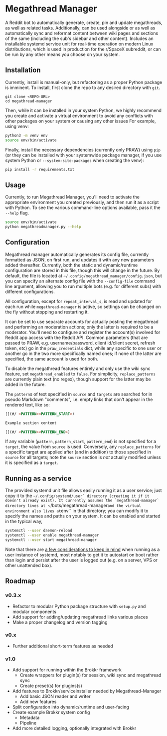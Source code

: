 # Megathread Manager

A Reddit bot to automatically generate, create, pin and update megathreads, as well as related tasks.
Additionally, can be used alongside or as well as automatically sync and reformat content between wiki pages and sections of the same (including the sub's sidebar and other content).
Includes an installable systemd service unit for real-time operation on modern Linux distributions, which is used in production for the r/SpaceX subreddit, or can be run by any other means you choose on your system.



## Installation

Currently, install is manual-only, but refactoring as a proper Python package is imminent.
To install, first clone the repo to any desired directory with ``git``.

```
git clone <REPO-URL>
cd megathread-manager
```

Then, while it can be installed in your system Python, we highly recommend you create and activate a virtual environment to avoid any conflicts with other packages on your system or causing any other issues
For example, using venv:

```bash
python3 -m venv env
source env/bin/activate
```

Finally, install the necessary dependencies (currently only PRAW) using `pip` (or they can be installed with your systemwide package manager, if you use system Python or ``--system-site-packages`` when creating the venv):

```bash
pip install -r requirements.txt
```



## Usage

Currently, to run Megathread Manager, you'll need to activate the appropriate environment you created previously, and then run it as a script with Python.
To see the various command-line options available, pass it the ``--help`` flag.

```bash
source env/bin/activate
python megathreadmanager.py --help
```



## Configuration

Megathread manager automatically generates its config file, currently formatted as JSON, on first run, and updates it with any new parameters added thereafter.
Currently, both the static and dynamic/runtime configuration are stored in this file, though this will change in the future.
By default, the file is located at ``~/.config/megathread_manager/config.json``, but you can specify an alternate config file with the ``--config-file`` command line argument, allowing you to run multiple bots (e.g. for different subs) with different configurations.

All configuration, except for ``repeat_interval_s``, is read and updated for each run while ``megathread-manager`` is active, so settings can be changed on the fly without stopping and restarting it.

It can be set to use separate accounts for actually posting the megathread and performing an moderation actions; only the latter is required to be a moderator.
You'll need to configure and register the account(s) involved for Reddit app access with the Reddit API.
Common parameters (that are passed to PRAW, e.g. username/password, client id/client secret, refresh token, etc) go in the ``praw_credentials`` dict, while any specific to one user or another go in the two more specifically named ones; if none of the latter are specified, the same account is used for both.

To disable the megathread features entirely and only use the wiki sync feature, set ``megathread_enabled`` to ``false``.
For simplicity, ``replace_patterns`` are currently plain text (no regex), though support for the latter may be added in the future.

The ``pattern``s of text specified in ``source`` and ``targets`` are searched for in pseudo Markdown "comments", i.e. empty links that don't appear in the rendered text, like so:

```markdown
[](#/ <PATTERN><PATTERN_START>)

Example section content

[](#/ <PATTERN><PATTERN_END>)
```

If any variable (``pattern``, ``pattern_start``, ``pattern_end``) is not specified for a ``target``, the value from ``source`` is used.
Conversely, any ``replace_patterns`` for a specific target are applied after (and in addition) to those specified in ``source`` for all targets; note the ``source`` section is *not* actually modified unless it is specified as a ``target``.



## Running as a service

The provided systemd unit file allows easily running it as a user service; just copy it to the ``~/.config/systemd/user` directory (creating it if it doesn't already exist).
It currently assumes the `megathread-manager` directory lives at ``~/bots/megathread-manager`` and the virtual environment also lives at ``env`` in that directory; you can modify it to specify the names and paths on your system.
It can be enabled and started in the typical way,

```bash
systemctl --user daemon-reload
systemctl --user enable megathread-manager
systemctl --user start megathread-manager
```

Note that there are [a few considerations to keep in mind](https://wiki.archlinux.org/index.php/systemd/User#Automatic_start-up_of_systemd_user_instances) when running as a user instance of systemd, most notably to get it to autostart on boot rather than login and persist after the user is logged out (e.g. on a server, VPS or other unattended box).



## Roadmap

### v0.3.x

* Refactor to modular Python package structure with ``setup.py`` and modular components
* Add support for adding/updating megathread links various places
* Make a proper changelog and version tagging


### v0.x

* Further additional short-term features as needed


### v1.0

* Add support for running within the Brokkr framework
    * Create wrappers for plugin(s) for session, wiki sync and megathread sync
    * Create preset(s) for plugins(s)
* Add features to Brokkr/serviceinstaller needed by Megathread-Manager
    - Add basic JSON reader and writer
    - Add new features
* Split configuration into dynamic/runtime and user-facing
* Create example Brokkr system config
    - Metadata
    - Pipeline
* Add more detailed logging, optionally integrated with Brokkr
